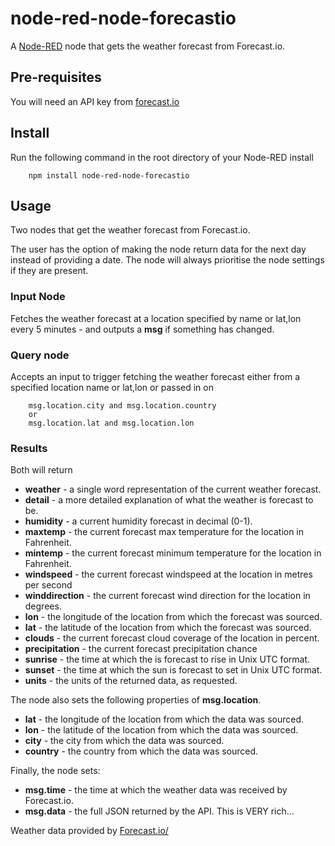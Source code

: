 node-red-node-forecastio
========================

A <a href="http://nodered.org" target="_new">Node-RED</a> node that gets the
weather forecast from Forecast.io.

Pre-requisites
--------------

You will need an API key from  <a href="https://developer.forecast.io/" target="_blank">forecast.io</a>

Install
-------

Run the following command in the root directory of your Node-RED install

        npm install node-red-node-forecastio

Usage
-----

Two nodes that get the weather forecast from Forecast.io.

The user has the option of making the node return data for the next day instead of providing a date.
The node will always prioritise the node settings if they are present.

### Input Node

Fetches the weather forecast at a location specified by name or
lat,lon every 5 minutes - and outputs a **msg** if something has changed.

### Query node

Accepts an input to trigger fetching the weather forecast either
from a specified location name or lat,lon or passed in on

        msg.location.city and msg.location.country
        or
        msg.location.lat and msg.location.lon

### Results

Both will return

  - **weather** - a single word representation of the current weather forecast.
  - **detail** - a more detailed explanation of what the weather is forecast to be.
  - **humidity** - a current humidity forecast in decimal (0-1).
  - **maxtemp** - the current forecast max temperature for the location in Fahrenheit.
  - **mintemp** - the current forecast minimum temperature for the location in Fahrenheit.
  - **windspeed** - the current forecast windspeed at the location in metres per second
  - **winddirection** - the current forecast wind direction for the location in degrees.
  - **lon** - the longitude of the location from which the forecast was sourced.
  - **lat** - the latitude of the location from which the forecast was sourced.
  - **clouds** - the current forecast cloud coverage of the location in percent.
  - **precipitation** - the current forecast precipitation chance
  - **sunrise** - the time at which the is forecast to rise in Unix UTC format.
  - **sunset** - the time at which the sun is forecast to set in Unix UTC format.
  - **units** - the units of the returned data, as requested.

The node also sets the following properties of **msg.location**.

  - **lat** - the longitude of the location from which the data was sourced.
  - **lon** - the latitude of the location from which the data was sourced.
  - **city** - the city from which the data was sourced.
  - **country** - the country from which the data was sourced.

Finally, the node sets:

  - **msg.time** - the time at which the weather data was received by Forecast.io.
  - **msg.data** - the full JSON returned by the API. This is VERY rich...

Weather data provided by <a href="http://forecast.io" target="_blank">Forecast.io/</a>
